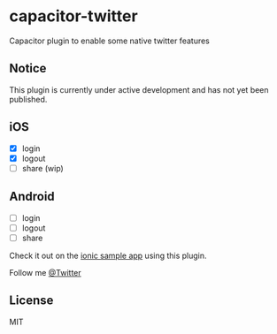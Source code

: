 # capacitor-twitter

Capacitor plugin to enable some native twitter features

## Notice

This plugin is currently under active development and has not yet been published.

## iOS

- [x] login
- [x] logout
- [ ] share (wip)

## Android

- [ ] login
- [ ] logout
- [ ] share

Check it out on the [ionic sample app](https://github.com/stewwan/capacitor-twitter-example) using this plugin.

Follow me [@Twitter](https://twitter.com/StewanSilva)

## License

MIT
